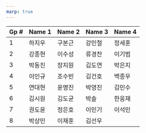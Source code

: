 ```yaml
---
marp: true
---
```


| Gp # | Name 1 | Name 2 | Name 3 | Name 4 |
|--|--|--|--|--|
| 1 |  하지우 |  구본근 |  강민철 |  정세훈 |
| 2 |  강종현 |  이수성 |  류경찬 |  이기범 |
| 3 |  박동진 |  장지원 |  김도연 |  박은지 |
| 4 |  이인규 |  조수빈 |  김건호 |  백종우 |
| 5 |  연대현 |  윤명진 |  박영진 |  김민수 |
| 6 |  김시원 |  김도균 |  박솔 |  한웅재 |
| 7 |  권도윤 |  정은호 |  이민기 |  이석민 |
| 8 |  박상민 |  이재훈 |  김선우 |
